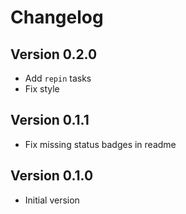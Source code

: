 # Changelog

## Version 0.2.0

- Add `repin` tasks
- Fix style

## Version 0.1.1

- Fix missing status badges in readme

## Version 0.1.0

- Initial version

